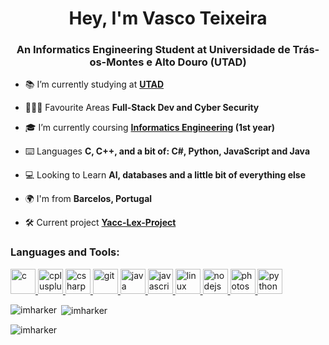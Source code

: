 <h1 align="center">Hey, I'm Vasco Teixeira</h1>
<h3 align="center">An Informatics Engineering Student at Universidade de Trás-os-Montes e Alto Douro (UTAD)</h3>

- 📚 I’m currently studying at **[UTAD](https://www.utad.pt/)**

- 👨🏻‍💻 Favourite Areas **Full-Stack Dev and Cyber Security**

- 🎓 I’m currently coursing **[Informatics Engineering](https://www.utad.pt/estudar/en/cursos/informatics-engineering/) (1st year)**

- ⌨️ Languages **C, C++, and a bit of: C#, Python, JavaScript and Java**

- 💻 Looking to Learn **AI, databases and a little bit of everything else**

- 🌍 I'm from **Barcelos, Portugal**

- 🛠 Current project **[Yacc-Lex-Project](https://github.com/ImHarker/Yacc-Lex-Project)**


<h3 align="left">Languages and Tools:</h3>
<p align="left"> <a href="https://www.cprogramming.com/" target="_blank"> <img src="https://www.britefish.net/wp-content/uploads/2019/07/logo-c-1.png" alt="c" width="40" height="40"/> </a> <a href="https://www.w3schools.com/cpp/" target="_blank"> <img src="https://upload.wikimedia.org/wikipedia/commons/thumb/1/18/ISO_C%2B%2B_Logo.svg/150px-ISO_C%2B%2B_Logo.svg.png" alt="cplusplus" width="40" height="40"/> </a> <a href="https://www.w3schools.com/cs/" target="_blank"> <img src="https://pluralsight.imgix.net/paths/path-icons/csharp-e7b8fcd4ce.png" alt="csharp" width="40" height="40"/> </a> <a href="https://git-scm.com/" target="_blank"> <img src="https://www.vectorlogo.zone/logos/git-scm/git-scm-icon.svg" alt="git" width="40" height="40"/> </a> <a href="https://www.java.com" target="_blank"> <img src="https://logoeps.com/wp-content/uploads/2013/03/java-eps-vector-logo.png" alt="java" width="40" height="40"/> </a> <a href="https://developer.mozilla.org/en-US/docs/Web/JavaScript" target="_blank"> <img src="https://upload.wikimedia.org/wikipedia/commons/thumb/9/99/Unofficial_JavaScript_logo_2.svg/1200px-Unofficial_JavaScript_logo_2.svg.png" alt="javascript" width="40" height="40"/> </a> <a href="https://www.linux.org/" target="_blank"> <img src="https://upload.wikimedia.org/wikipedia/commons/thumb/3/35/Tux.svg/1200px-Tux.svg.png" alt="linux" width="40" height="40"/> </a> <a href="https://nodejs.org" target="_blank"> <img src="https://pluralsight2.imgix.net/paths/images/nodejs-45adbe594d.png" alt="nodejs" width="40" height="40"/> </a> <a href="https://www.photoshop.com/en" target="_blank"> <img src="https://www.photoshop.com/en/images/apps/photoshop.png" alt="photoshop" width="40" height="40"/> </a> <a href="https://www.python.org" target="_blank"> <img src="https://www.python.org/static/opengraph-icon-200x200.png" alt="python" width="40" height="40"/> </a> </p>

<p><img align="left" src="https://github-readme-stats.vercel.app/api/top-langs?username=imharker&show_icons=true&theme=tokyonight&hide_border=true&locale=en&layout=compact" alt="imharker" /></p>

<p>&nbsp;<img align="center" src="https://github-readme-stats.vercel.app/api?username=imharker&show_icons=true&theme=tokyonight&hide_border=true&locale=en" alt="imharker" /></p>

<p align="left"> <img src="https://komarev.com/ghpvc/?username=imharker&label=Profile%20views&color=0e75b6&style=flat-square" alt="imharker" /> </p>
